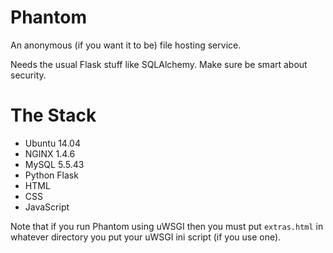# Phantom
An anonymous (if you want it to be) file hosting service.

Needs the usual Flask stuff like SQLAlchemy. Make sure be smart about security.

# The Stack
- Ubuntu 14.04
- NGINX 1.4.6
- MySQL 5.5.43
- Python Flask
- HTML
- CSS
- JavaScript

Note that if you run Phantom using uWSGI then you must put ```extras.html``` in whatever directory you put your uWSGI ini script (if you use one).
